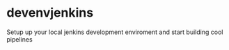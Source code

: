 # devenvjenkins
Setup up your local jenkins development enviroment and start building cool pipelines
